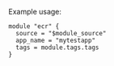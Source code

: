 Example usage:
```
module "ecr" {
  source = "$module_source"
  app_name = "mytestapp"
  tags = module.tags.tags
}
```